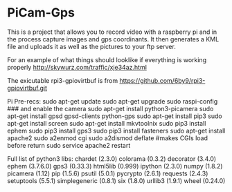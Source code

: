 # PiCam-Gps
This is a project that allows you to record video with a raspberry pi and in the process capture images and gps coordinants.
It then generates a KML file and uploads it as well as the pictures to your ftp server. 

For an example of what things should looklike if everything is working properly http://skywurz.com/traffic/xje34az.html

The exicutable rpi3-gpiovirtbuf is from
https://github.com/6by9/rpi3-gpiovirtbuf.git

Pi Pre-recs:
sudo apt-get update
sudo apt-get upgrade
sudo raspi-config ### and enable the camera
sudo apt-get install python3-picamera
sudo apt-get install gpsd gpsd-clients python-gps
sudo apt-get install pip3
sudo apt-get install screen
sudo apt-get install mkvtoolnix
sudo pip3 install ephem
sudo pip3 install gps3
sudo pip3 install fasteners 
sudo apt-get install apache2
sudo a2enmod cgi
sudo a2dismod deflate #makes CGIs load before return
sudo service apache2 restart


Full list of python3 libs:
chardet (2.3.0)
colorama (0.3.2)
decorator (3.4.0)
ephem (3.7.6.0)
gps3 (0.33.3)
html5lib (0.999)
ipython (2.3.0)
numpy (1.8.2)
picamera (1.12)
pip (1.5.6)
psutil (5.0.1)
pycrypto (2.6.1)
requests (2.4.3)
setuptools (5.5.1)
simplegeneric (0.8.1)
six (1.8.0)
urllib3 (1.9.1)
wheel (0.24.0)

